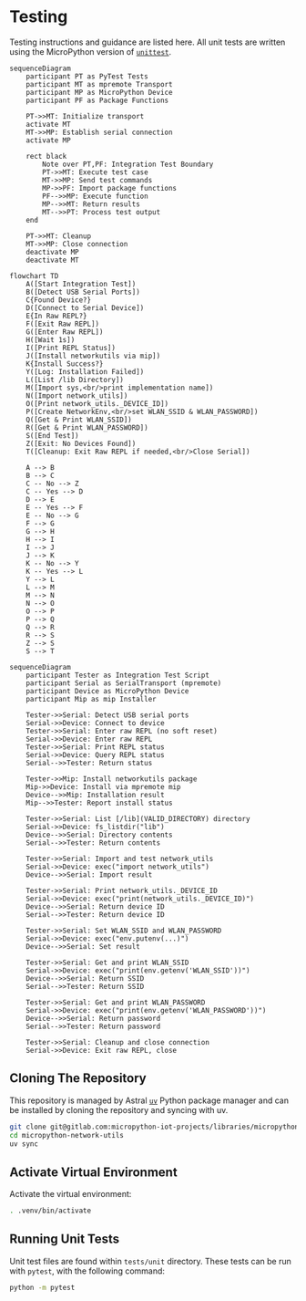 # Testing

Testing instructions and guidance are listed here. All unit tests are written using the MicroPython version of [`unittest`](https://github.com/micropython/micropython-lib/tree/master/python-stdlib/unittest).

```mermaid
sequenceDiagram
    participant PT as PyTest Tests
    participant MT as mpremote Transport
    participant MP as MicroPython Device
    participant PF as Package Functions

    PT->>MT: Initialize transport
    activate MT
    MT->>MP: Establish serial connection
    activate MP
    
    rect black
        Note over PT,PF: Integration Test Boundary
        PT->>MT: Execute test case
        MT->>MP: Send test commands
        MP->>PF: Import package functions
        PF-->>MP: Execute function
        MP-->>MT: Return results
        MT-->>PT: Process test output
    end

    PT->>MT: Cleanup
    MT->>MP: Close connection
    deactivate MP
    deactivate MT
```

```mermaid
flowchart TD
    A([Start Integration Test])
    B([Detect USB Serial Ports])
    C{Found Device?}
    D([Connect to Serial Device])
    E{In Raw REPL?}
    F([Exit Raw REPL])
    G([Enter Raw REPL])
    H([Wait 1s])
    I([Print REPL Status])
    J([Install networkutils via mip])
    K{Install Success?}
    Y([Log: Installation Failed])
    L([List /lib Directory])
    M([Import sys,<br/>print implementation name])
    N([Import network_utils])
    O([Print network_utils._DEVICE_ID])
    P([Create NetworkEnv,<br/>set WLAN_SSID & WLAN_PASSWORD])
    Q([Get & Print WLAN_SSID])
    R([Get & Print WLAN_PASSWORD])
    S([End Test])
    Z([Exit: No Devices Found])
    T([Cleanup: Exit Raw REPL if needed,<br/>Close Serial])

    A --> B
    B --> C
    C -- No --> Z
    C -- Yes --> D
    D --> E
    E -- Yes --> F
    E -- No --> G
    F --> G
    G --> H
    H --> I
    I --> J
    J --> K
    K -- No --> Y
    K -- Yes --> L
    Y --> L
    L --> M
    M --> N
    N --> O
    O --> P
    P --> Q
    Q --> R
    R --> S
    Z --> S
    S --> T
```

```mermaid
sequenceDiagram
    participant Tester as Integration Test Script
    participant Serial as SerialTransport (mpremote)
    participant Device as MicroPython Device
    participant Mip as mip Installer

    Tester->>Serial: Detect USB serial ports
    Serial->>Device: Connect to device
    Tester->>Serial: Enter raw REPL (no soft reset)
    Serial->>Device: Enter raw REPL
    Tester->>Serial: Print REPL status
    Serial->>Device: Query REPL status
    Serial-->>Tester: Return status

    Tester->>Mip: Install networkutils package
    Mip->>Device: Install via mpremote mip
    Device-->>Mip: Installation result
    Mip-->>Tester: Report install status

    Tester->>Serial: List [/lib](VALID_DIRECTORY) directory
    Serial->>Device: fs_listdir("lib")
    Device-->>Serial: Directory contents
    Serial-->>Tester: Return contents

    Tester->>Serial: Import and test network_utils
    Serial->>Device: exec("import network_utils")
    Device-->>Serial: Import result

    Tester->>Serial: Print network_utils._DEVICE_ID
    Serial->>Device: exec("print(network_utils._DEVICE_ID)")
    Device-->>Serial: Return device ID
    Serial-->>Tester: Return device ID

    Tester->>Serial: Set WLAN_SSID and WLAN_PASSWORD
    Serial->>Device: exec("env.putenv(...)")
    Device-->>Serial: Set result

    Tester->>Serial: Get and print WLAN_SSID
    Serial->>Device: exec("print(env.getenv('WLAN_SSID'))")
    Device-->>Serial: Return SSID
    Serial-->>Tester: Return SSID

    Tester->>Serial: Get and print WLAN_PASSWORD
    Serial->>Device: exec("print(env.getenv('WLAN_PASSWORD'))")
    Device-->>Serial: Return password
    Serial-->>Tester: Return password

    Tester->>Serial: Cleanup and close connection
    Serial->>Device: Exit raw REPL, close
```

## Cloning The Repository

This repository is managed by Astral [`uv`](https://docs.astral.sh/uv/) Python package manager and can be installed by cloning the repository and syncing with uv.

```sh
git clone git@gitlab.com:micropython-iot-projects/libraries/micropython-network-utils.git
cd micropython-network-utils
uv sync
```

## Activate Virtual Environment

Activate the virtual environment:

```sh
. .venv/bin/activate
```

## Running Unit Tests

Unit test files are found within `tests/unit` directory. These tests can be run with `pytest`, with the following command:

```sh
python -m pytest
```
